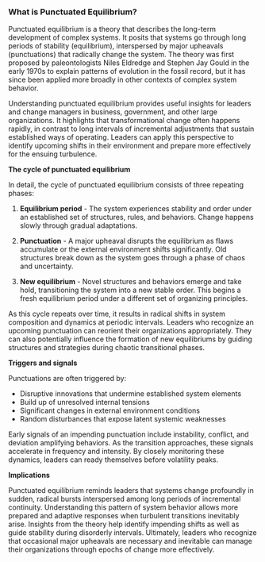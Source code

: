 ### What is Punctuated Equilibrium?
Punctuated equilibrium is a theory that describes the long-term development of complex systems. It posits that systems go through long periods of stability (equilibrium), interspersed by major upheavals (punctuations) that radically change the system. The theory was first proposed by paleontologists Niles Eldredge and Stephen Jay Gould in the early 1970s to explain patterns of evolution in the fossil record, but it has since been applied more broadly in other contexts of complex system behavior. 

Understanding punctuated equilibrium provides useful insights for leaders and change managers in business, government, and other large organizations. It highlights that transformational change often happens rapidly, in contrast to long intervals of incremental adjustments that sustain established ways of operating. Leaders can apply this perspective to identify upcoming shifts in their environment and prepare more effectively for the ensuing turbulence.

**The cycle of punctuated equilibrium**

In detail, the cycle of punctuated equilibrium consists of three repeating phases:

1. **Equilibrium period** - The system experiences stability and order under an established set of structures, rules, and behaviors. Change happens slowly through gradual adaptations.

2. **Punctuation** - A major upheaval disrupts the equilibrium as flaws accumulate or the external environment shifts significantly. Old structures break down as the system goes through a phase of chaos and uncertainty. 

3. **New equilibrium** - Novel structures and behaviors emerge and take hold, transitioning the system into a new stable order. This begins a fresh equilibrium period under a different set of organizing principles.

As this cycle repeats over time, it results in radical shifts in system composition and dynamics at periodic intervals. Leaders who recognize an upcoming punctuation can reorient their organizations appropriately. They can also potentially influence the formation of new equilibriums by guiding structures and strategies during chaotic transitional phases.  

**Triggers and signals**

Punctuations are often triggered by:
- Disruptive innovations that undermine established system elements
- Build up of unresolved internal tensions  
- Significant changes in external environment conditions
- Random disturbances that expose latent systemic weaknesses

Early signals of an impending punctuation include instability, conflict, and deviation amplifying behaviors. As the transition approaches, these signals accelerate in frequency and intensity. By closely monitoring these dynamics, leaders can ready themselves before volatility peaks.

**Implications** 

Punctuated equilibrium reminds leaders that systems change profoundly in sudden, radical bursts interspersed among long periods of incremental continuity. Understanding this pattern of system behavior allows more prepared and adaptive responses when turbulent transitions inevitably arise. Insights from the theory help identify impending shifts as well as guide stability during disorderly intervals. Ultimately, leaders who recognize that occasional major upheavals are necessary and inevitable can manage their organizations through epochs of change more effectively.